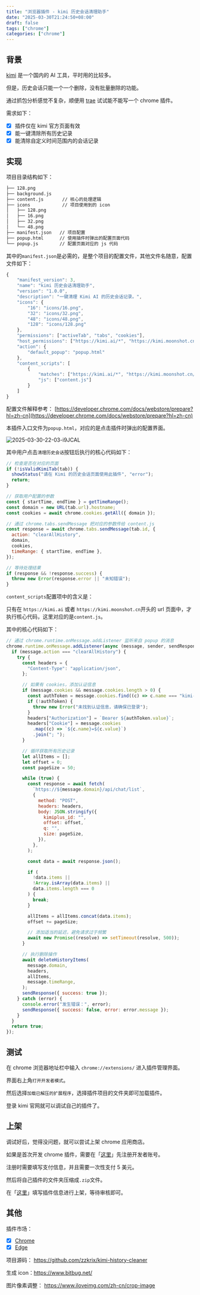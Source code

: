 ```yaml
---
title: "浏览器插件 - kimi 历史会话清理助手"
date: "2025-03-30T21:24:50+08:00"
draft: false
tags: ["chrome"]
categories: ["chrome"]
---
```


## 背景

[kimi](https://kimi.ai/) 是一个国内的 AI 工具，平时用的比较多。

但是，历史会话只能一个一个删除，没有批量删除的功能。

通过抓包分析感觉不复杂，顺便用 [trae](https://www.trae.ai/) 试试能不能写一个 chrome 插件。

需求如下：

- [x] 插件仅在 kimi 官方页面有效
- [x] 能一键清除所有历史记录
- [x] 能清除自定义时间范围内的会话记录

## 实现

项目目录结构如下：

```bash
├── 128.png
├── background.js
├── content.js       // 核心的处理逻辑
├── icons            // 项目使用到的 icon
│   ├── 128.png
│   ├── 16.png
│   ├── 32.png
│   └── 48.png
├── manifest.json   // 项目配置
├── popup.html      // 使用插件时弹出的配置页面代码
└── popup.js        // 配置页面对应的 js 代码
```

其中的`manifest.json`是必需的，是整个项目的配置文件，其他文件名随意，配置文件如下：

```js
{
    "manifest_version": 3,
    "name": "kimi 历史会话清理助手",
    "version": "1.0.0",
    "description": "一键清理 Kimi AI 的历史会话记录。",
    "icons": {
        "16": "icons/16.png",
        "32": "icons/32.png",
        "48": "icons/48.png",
        "128": "icons/128.png"
    },
    "permissions": ["activeTab", "tabs", "cookies"],
    "host_permissions": ["https://kimi.ai/*", "https://kimi.moonshot.cn/*"],
    "action": {
        "default_popup": "popup.html"
    },
    "content_scripts": [
        {
            "matches": ["https://kimi.ai/*", "https://kimi.moonshot.cn/*"],
            "js": ["content.js"]
        }
    ]
}
```

配置文件解释参考： [https://developer.chrome.com/docs/webstore/prepare?hl=zh-cn](https://developer.chrome.com/docs/webstore/prepare?hl=zh-cn)

本插件入口文件为`popup.html`，对应的是点击插件时弹出的配置界面。

![2025-03-30-22-03-i9JCAL](https://raw.githubusercontent.com/zzkrix/blog-images/main/assets/2025-03-30-22-03-i9JCAL.png)

其中用户点击`清理历史会话`按钮后执行的核心代码如下：

```js
// 检查是否在对应的页面
if (!isValidKimiTab(tab)) {
  showStatus("请在 Kimi 的历史会话页面使用此插件", "error");
  return;
}

// 获取用户配置的参数
const { startTime, endTime } = getTimeRange();
const domain = new URL(tab.url).hostname;
const cookies = await chrome.cookies.getAll({ domain });

// 通过 chrome.tabs.sendMessage 把对应的参数传给 content.js
const response = await chrome.tabs.sendMessage(tab.id, {
  action: "clearAllHistory",
  domain,
  cookies,
  timeRange: { startTime, endTime },
});

// 等待处理结果
if (response && !response.success) {
  throw new Error(response.error || "未知错误");
}
```

`content_scripts`配置项中的含义是：

只有在 `https://kimi.ai` 或者 `https://kimi.moonshot.cn`开头的 url 页面中，才执行核心代码，这里对应的是`content.js`。

其中的核心代码如下：

```js
// 通过 chrome.runtime.onMessage.addListener 监听来自 popup 的消息
chrome.runtime.onMessage.addListener(async (message, sender, sendResponse) => {
  if (message.action === "clearAllHistory") {
    try {
      const headers = {
        "Content-Type": "application/json",
      };

      // 如果有 cookies，添加认证信息
      if (message.cookies && message.cookies.length > 0) {
        const authToken = message.cookies.find((c) => c.name === "kimi-auth");
        if (!authToken) {
          throw new Error("未找到认证信息，请确保已登录");
        }
        headers["Authorization"] = `Bearer ${authToken.value}`;
        headers["Cookie"] = message.cookies
          .map((c) => `${c.name}=${c.value}`)
          .join("; ");
      }

      // 循环获取所有历史记录
      let allItems = [];
      let offset = 0;
      const pageSize = 50;

      while (true) {
        const response = await fetch(
          `https://${message.domain}/api/chat/list`,
          {
            method: "POST",
            headers: headers,
            body: JSON.stringify({
              kimiplus_id: "",
              offset: offset,
              q: "",
              size: pageSize,
            }),
          },
        );

        const data = await response.json();

        if (
          !data.items ||
          !Array.isArray(data.items) ||
          data.items.length === 0
        ) {
          break;
        }

        allItems = allItems.concat(data.items);
        offset += pageSize;

        // 添加适当的延迟，避免请求过于频繁
        await new Promise((resolve) => setTimeout(resolve, 500));
      }

      // 执行删除操作
      await deleteHistoryItems(
        message.domain,
        headers,
        allItems,
        message.timeRange,
      );
      sendResponse({ success: true });
    } catch (error) {
      console.error("发生错误：", error);
      sendResponse({ success: false, error: error.message });
    }
  }
  return true;
});
```

## 测试

在 chrome 浏览器地址栏中输入 `chrome://extensions/` 进入插件管理界面。

界面右上角`打开开发者模式`。

然后选择`加载已解压的扩展程序`，选择插件项目的文件夹即可加载插件。

登录 kimi 官网就可以调试自己的插件了。

## 上架

调试好后，觉得没问题，就可以尝试上架 chrome 应用商店。

如果是首次开发 chrome 插件，需要在「[这里](https://developer.chrome.com/docs/webstore/register?hl=zh-cn)」先注册开发者账号。

注册时需要填写支付信息，并且需要一次性支付 5 美元。

然后将自己插件的文件夹压缩成`.zip`文件。

在「[这里](https://developer.chrome.com/docs/webstore/publish?hl=zh-cn)」填写插件信息进行上架，等待审核即可。

## 其他

插件市场：

- [x] [Chrome](https://chromewebstore.google.com/detail/kimi-%E5%8E%86%E5%8F%B2%E4%BC%9A%E8%AF%9D%E6%B8%85%E7%90%86%E5%99%A8/pjjimhcohddafofeloikfbpbbejkoiff?hl=zh-CN&utm_source=ext_sidebar)
- [x] [Edge](https://microsoftedge.microsoft.com/addons/detail/kimi-%E5%8E%86%E5%8F%B2%E4%BC%9A%E8%AF%9D%E6%B8%85%E7%90%86%E5%99%A8/pgnnclhebjklcndnhejgknnmclpaoghn)

项目源码： <https://github.com/zzkrix/kimi-history-cleaner>

生成 icon：<https://www.bitbug.net/>

图片像素调整： <https://www.iloveimg.com/zh-cn/crop-image>
